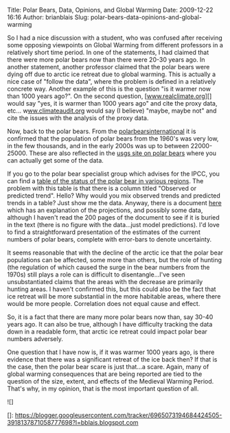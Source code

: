 Title: Polar Bears, Data, Opinions, and Global Warming
Date: 2009-12-22 16:16
Author: brianblais
Slug: polar-bears-data-opinions-and-global-warming

So I had a nice discussion with a student, who was confused after
receiving some opposing viewpoints on Global Warming from different
professors in a relatively short time period. In one of the statements,
I had claimed that there were more polar bears now than there were 20-30
years ago. In another statement, another professor claimed that the
polar bears were dying off due to arctic ice retreat due to global
warming. This is actually a nice case of "follow the data", where the
problem is defined in a relatively concrete way. Another example of this
is the question "is it warmer now than 1000 years ago?". On the second
question, [www.realclimate.org][] would say "yes, it is warmer than 1000
years ago" and cite the proxy data, etc... w[ww.climateaudit.org][]
would say (I believe) "maybe, maybe not" and cite the issues with the
analysis of the proxy data.

Now, back to the polar bears. From the [polarbearsinternational][] it is
confirmed that the population of polar bears from the 1960's was very
low, in the few thousands, and in the early 2000s was up to between
22000-25000. These are also reflected in the [usgs site on polar
bears][] where you can actually get some of the data.

If you go to the polar bear specialist group which advises for the IPCC,
you can find a [table of the status of the polar bear in various
regions][]. The problem with this table is that there is a column titled
"Observed or predicted trend". Hello? Why would you mix observed trends
and predicted trends in a table? Just show me the data. Anyway, there is
a document [here][] which has an explanation of the projections, and
possibly some data, although I haven't read the 200 pages of the
document to see if it is buried in the text (there is no figure with the
data...just model predictions). I'd love to find a straightforward
presentation of the estimates of the current numbers of polar bears,
complete with error-bars to denote uncertainty.

It seems reasonable that with the decline of the arctic ice that the
polar bear populations can be affected, some more than others, but the
role of hunting (the regulation of which caused the surge in the bear
numbers from the 1970s) still plays a role can is difficult to
disentangle...I've seen unsubstantiated claims that the areas with the
decrease are primarily hunting areas. I haven't confirmed this, but this
could also be the fact that ice retreat will be more substantial in the
more habitable areas, where there would be more people. Correlation does
not equal cause and effect.

So, it is a fact that there are many more polar bears now than, say
30-40 years ago. It can also be true, although I have difficulty
tracking the data down in a readable form, that arctic ice retreat could
impact polar bear numbers adversely.

One question that I have now is, if it was warmer 1000 years ago, is
there evidence that there was a significant retreat of the ice back
then? If that is the case, then the polar bear scare is just that...a
scare. Again, many of global warming consequences that are being
reported are tied to the question of the size, extent, and effects of
the Medieval Warming Period. That's why, in my opinion, that is the most
important question of all.

<div class="blogger-post-footer">
![]

</div>

  [www.realclimate.org]: http://www.realclimate.org
  [ww.climateaudit.org]: http://ww.climateaudit.org
  [polarbearsinternational]: http://www.polarbearsinternational.org/ask-the-experts/population/
  [usgs site on polar bears]: http://www.usgs.gov/newsroom/special/polar_bears/
  [table of the status of the polar bear in various regions]: http://pbsg.npolar.no/en/status/status-table.html
  [here]: http://pbsg.npolar.no/export/sites/pbsg/en/docs/PBSG14proc.pdf
  []: https://blogger.googleusercontent.com/tracker/6965073194684424505-3918137871058777698?l=bblais.blogspot.com
